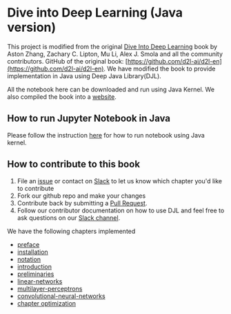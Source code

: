 # Dive into Deep Learning (Java version)

This project is modified from the original [Dive Into Deep Learning](https://d2l.ai) book by Aston Zhang, Zachary C. Lipton, Mu Li, Alex J. Smola and all the community contributors. 
GitHub of the original book: [https://github.com/d2l-ai/d2l-en](https://github.com/d2l-ai/d2l-en). 
We have modified the book to provide implementation in Java using Deep Java Library(DJL).

All the notebook here can be downloaded and run using Java Kernel. We also compiled the book into a [website](https://d2l-java.s3.amazonaws.com/index.html).

## How to run Jupyter Notebook in Java

Please follow the instruction [here](../README.md) for how to run notebook using Java kernel.


## How to contribute to this book

1. File an [issue](https://github.com/awslabs/djl/issues/new/choose) or contact on [Slack](https://deepjavalibrary.slack.com/) to let us know which chapter you'd like to contribute
2. Fork our github repo and make your changes
3. Contribute back by submitting a [Pull Request](https://github.com/awslabs/djl/compare).
4. Follow our contributor documentation on how to use DJL and feel free to ask questions on our [Slack channel](https://deepjavalibrary.slack.com/).



We have the following chapters implemented
* [preface](chapter_preface/index.ipynb)
* [installation](chapter_installation/index.ipynb)
* [notation](chapter_notation/index.ipynb)
* [introduction](chapter_introduction/index.ipynb)
* [preliminaries](chapter_preliminaries/)
* [linear-networks](chapter_linear-networks/)
* [multilayer-perceptrons](chapter_multilayer-perceptrons/)
* [convolutional-neural-networks](chapter_convolutional-neural-networks/)
* [chapter optimization](chapter_optimization/)